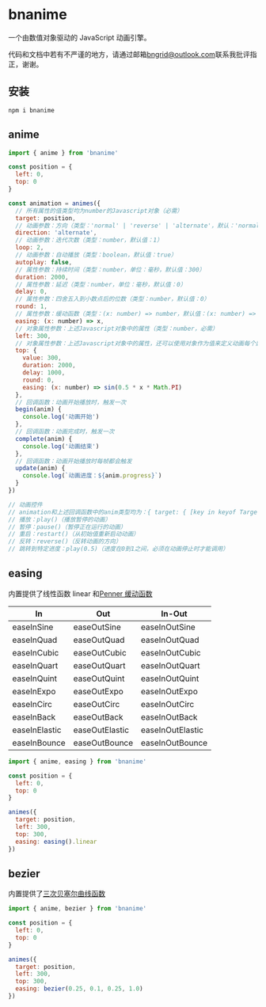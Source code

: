 # bnanime

一个由数值对象驱动的 JavaScript 动画引擎。

代码和文档中若有不严谨的地方，请通过邮箱<bngrid@outlook.com>联系我批评指正，谢谢。

## 安装

```bush
npm i bnanime
```

## anime

```js
import { anime } from 'bnanime'

const position = {
  left: 0,
  top: 0
}

const animation = animes({
  // 所有属性的值类型均为number的Javascript对象（必需）
  target: position,
  // 动画参数：方向（类型：'normal' | 'reverse' | 'alternate'，默认：'normal'）
  direction: 'alternate',
  // 动画参数：迭代次数（类型：number，默认值：1）
  loop: 2,
  // 动画参数：自动播放（类型：boolean，默认值：true）
  autoplay: false,
  // 属性参数：持续时间（类型：number，单位：毫秒，默认值：300）
  duration: 2000,
  // 属性参数：延迟（类型：number，单位：毫秒，默认值：0）
  delay: 0,
  // 属性参数：四舍五入到小数点后的位数（类型：number，默认值：0）
  round: 1,
  // 属性参数：缓动函数（类型：(x: number) => number，默认值：(x: number) => (x < 0.5 ? 4 * x ** 3 : 1 - 0.5 * (-2 * x + 2) ** 3)）
  easing: (x: number) => x,
  // 对象属性参数：上述Javascript对象中的属性（类型：number，必需）
  left: 300,
  // 对象属性参数：上述Javascript对象中的属性，还可以使用对象作为值来定义动画每个属性的具体参数。对象中未指定的其他属性将从主动画继承。（类型：{ value: number; duration?: number; delay?: number; round?: number; easing?: (x: number) => number }，必需）
  top: {
    value: 300,
    duration: 2000,
    delay: 1000,
    round: 0,
    easing: (x: number) => sin(0.5 * x * Math.PI)
  },
  // 回调函数：动画开始播放时，触发一次
  begin(anim) {
    console.log('动画开始')
  },
  // 回调函数：动画完成时，触发一次
  complete(anim) {
    console.log('动画结束')
  },
  // 回调函数：动画开始播放时每帧都会触发
  update(anim) {
    console.log(`动画进度：${anim.progress}`)
  }
})

// 动画控件
// animation和上述回调函数中的anim类型均为：{ target: { [key in keyof Target]: number }; progress: number; play: () => void; pause: () => void; restart: () => void; reverse: () => void; seek: (x: number) => void }
// 播放：play()（播放暂停的动画）
// 暂停：pause()（暂停正在运行的动画）
// 重启：restart()（从初始值重新启动动画）
// 反转：reverse()（反转动画的方向）
// 跳转到特定进度：play(0.5)（进度在0到1之间，必须在动画停止时才能调用）
```

## easing

内置提供了线性函数 linear 和[Penner 缓动函数](https://easings.net/zh-cn)

| In            | Out            | In-Out           |
| ------------- | -------------- | ---------------- |
| easeInSine    | easeOutSine    | easeInOutSine    |
| easeInQuad    | easeOutQuad    | easeInOutQuad    |
| easeInCubic   | easeOutCubic   | easeInOutCubic   |
| easeInQuart   | easeOutQuart   | easeInOutQuart   |
| easeInQuint   | easeOutQuint   | easeInOutQuint   |
| easeInExpo    | easeOutExpo    | easeInOutExpo    |
| easeInCirc    | easeOutCirc    | easeInOutCirc    |
| easeInBack    | easeOutBack    | easeInOutBack    |
| easeInElastic | easeOutElastic | easeInOutElastic |
| easeInBounce  | easeOutBounce  | easeInOutBounce  |

```js
import { anime, easing } from 'bnanime'

const position = {
  left: 0,
  top: 0
}

animes({
  target: position,
  left: 300,
  top: 300,
  easing: easing().linear
})
```

## bezier

内置提供了[三次贝塞尔曲线函数](https://cubic-bezier.tupulin.com/)

```js
import { anime, bezier } from 'bnanime'

const position = {
  left: 0,
  top: 0
}

animes({
  target: position,
  left: 300,
  top: 300,
  easing: bezier(0.25, 0.1, 0.25, 1.0)
})
```
